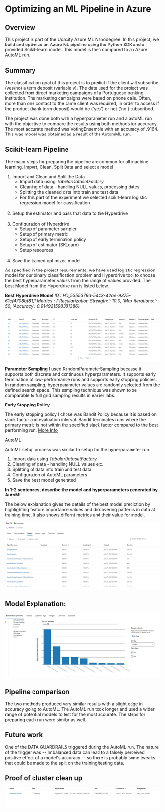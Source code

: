 # Optimizing an ML Pipeline in Azure

## Overview
This project is part of the Udacity Azure ML Nanodegree.
In this project, we build and optimize an Azure ML pipeline using the Python SDK and a provided Scikit-learn model.
This model is then compared to an Azure AutoML run.

## Summary
The classification goal of this project is to predict if the client will subscribe (yes/no) a term deposit (variable y).  The data used for the project was collected from 
direct marketing campaigns of a Portuguese banking institution. The marketing campaigns were based on phone calls. Often, more than one contact to the same client was required, in order to access if the product (bank term deposit) would be ('yes') or not ('no') subscribed.


The project was done both with a hyperparameter run and a autoML run with the objective to compare the results using both methods for accuracy.  The most accurate method was VotingEnsemble with an accuracy of .9164.  This was model was obtained as a result of the AutomML run. 


## Scikit-learn Pipeline
The major steps for preparing the pipeline are common for all machine learning.  Import, Clean, Split Data and select a model 
<ol>
  <li>Import and Clean and Split the Data
    <ul>
      <li> Import data using <i>TabularDatasetFactory</i> </li>
      <li> Cleaning of data -  handling NULL values, processing dates </li>
      <li> Splitting the cleaned data into train and test data </li>
      <li> For this part of the experiment we selected scikit-learn logistic regression model for classification </li> 
    </ul>
  </li><br>
  <li>Setup the estimator and pass that data to the Hyperdrive</li><br>
  <li> Configuration of Hyperdrive 
    <ul>
      <li> Setup of parameter sampler </li>
      <li> Setup of primary metric </li>
      <li> Setup of early termination policy </li>
      <li> Setup of estimator (SKLearn) </li>
      <li> Setup resources </li>
   </ul>
  </li><br>  
  <li>Save the trained optimized model</li>
</ol>

<p>As specified in the project requirements, we have used logistic regression model for our binary classification problem and Hyperdrive tool to choose the best hyperparameter values from the range of values provided. 
The best Model from the Hyperdrive run is listed below. </p> 

<strong>Best Hyperdrive Model</strong>
<i>ID :  HD_5355379d-5443-42ae-9375-61cf4708bf81_1
Metrics :  {'Regularization Strength:': 10.0, 'Max iterations:': 50, 'Accuracy': 0.914921598381386} </i>

<img src = "https://github.com/slcdlvpr/PipelineSetup/blob/main/Images/hyperparameter.JPG" />


<strong>Parameter Sampling</strong>
I used RandomParameterSampling because it supports both discrete and continuous hyperparameters. It supports early termination of low-performance runs and supports early stopping policies.  In random sampling, hyperparameter values are randomly selected from the defined search space. This sampling technique was shown to be comparable to full grid sampling results in earlier labs.  

<strong>Early Stopping Policy</strong>
<p> The early stopping policy I chose was Bandit Policy because it is based on slack factor and evaluation interval. Bandit terminates runs where the primary metric is not within the specified slack factor compared to the best performing run. <a href = 'https://docs.microsoft.com/en-us/python/api/azureml-train-core/azureml.train.hyperdrive.banditpolicy?view=azure-ml-py&preserve-view=true#&preserve-view=truedefinition'> More Info</a></p



## AutoML
AutoML setup process was similar to setup for the hyperparameter run. 
<ol>
  <li> Import data using <i>TabularDatasetFactory</i></li>
  <li> Cleaning of data -  handling NULL values etc. </li>
  <li> Splitting of data into train and test data </li>
  <li> Configuration of AutoML parameters </li>
  <li> Save the best model generated </li>
</ol>

**In 1-2 sentences, describe the model and hyperparameters generated by AutoML.**

The below explanation gives the details of the best model prediction by highlighting feature importance values and discovering patterns in data at training time. It also shows differnt metrics and their value for model.

<img src = "https://github.com/slcdlvpr/PipelineSetup/blob/main/Images/AutoML.JPG" />

## Model Explanation:

<img src = "https://github.com/slcdlvpr/PipelineSetup/blob/main/Images/ModelExplanationAML.JPG" />

## Pipeline comparison
The two methods produced very similar results with a slight edge in accuracy going to AutoML.  The AutoML run took longer and used a wider range of potential models to test for the most accurate.  The steps for preparing each run were similar as well. 

## Future work
One of the DATA GUARDRAILS triggered during the AutoML run.  The nature of the trigger was -- Imbalanced data can lead to a falsely perceived positive effect of a model's accuracy -- so there is probably some tweaks that could be made to the split on the training/testing data. 


## Proof of cluster clean up
<img src = "https://github.com/slcdlvpr/PipelineSetup/blob/main/Images/Cleanup.JPG"/>
